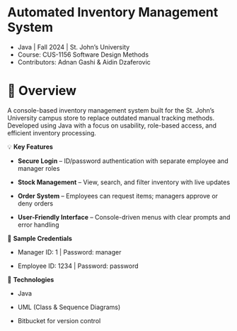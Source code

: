 # **Automated Inventory Management System**
- Java | Fall 2024 | St. John’s University
- Course: CUS-1156 Software Design Methods
- Contributors: Adnan Gashi & Aidin Dzaferovic

# 📌 **Overview**

A console-based inventory management system built for the St. John’s University campus store to replace outdated manual tracking methods. Developed using Java with a focus on usability, role-based access, and efficient inventory processing.

💡 **Key Features**

- **Secure Login** – ID/password authentication with separate employee and manager roles

- **Stock Management** – View, search, and filter inventory with live updates

- **Order System** – Employees can request items; managers approve or deny orders

- **User-Friendly Interface** – Console-driven menus with clear prompts and error handling

🔐 **Sample Credentials**

- Manager ID: 1 | Password: manager

- Employee ID: 1234 | Password: password

🧰 **Technologies**

- Java

- UML (Class & Sequence Diagrams)

- Bitbucket for version control

